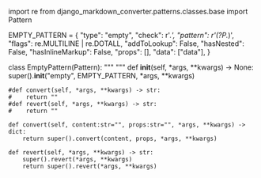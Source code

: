 import re
from django_markdown_converter.patterns.classes.base import Pattern


EMPTY_PATTERN = {
    "type": "empty",
    "check": r'.*',
    "pattern": r'(?P<data>.*)',
    "flags": re.MULTILINE | re.DOTALL,
    "addToLookup": False,
    "hasNested": False,
    "hasInlineMarkup": False,
    "props": [],
    "data": ["data"],
}

class EmptyPattern(Pattern):
    """
    """
    def __init__(self, *args, **kwargs) -> None:
        super().__init__("empty", EMPTY_PATTERN, *args, **kwargs)

    #def convert(self, *args, **kwargs) -> str:
    #    return ""
    #def revert(self, *args, **kwargs) -> str:
    #    return ""
    
    def convert(self, content:str="", props:str="", *args, **kwargs) -> dict:
        return super().convert(content, props, *args, **kwargs)
    
    def revert(self, *args, **kwargs) -> str:
        super().revert(*args, **kwargs)
        return super().revert(*args, **kwargs)